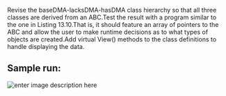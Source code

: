 


Revise the baseDMA-lacksDMA-hasDMA class hierarchy so that all three classes are
derived from an ABC.Test the result with a program similar to the one in Listing
13.10.That is, it should feature an array of pointers to the ABC and allow the user
to make runtime decisions as to what types of objects are created.Add virtual
View() methods to the class definitions to handle displaying the data.

Sample run:
-----------

![enter image description here](https://www.imageupload.co.uk/images/2017/06/22/ex.13.03.png)